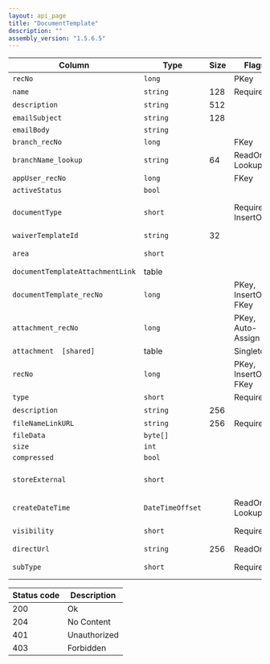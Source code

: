 ```yaml
---
layout: api_page
title: "DocumentTemplate"
description: ""
assembly_version: "1.5.6.5"
---
```




| Column | Type | Size | Flags | Table | Description |
| ------ | ---- | ---- | ----- | ----- | ----------- |
| `recNo` | `long` |  | PKey | `documentTemplate` | 
| `name` | `string` | 128 | Required | `documentTemplate` | 
| `description` | `string` | 512 |  | `documentTemplate` | 
| `emailSubject` | `string` | 128 |  | `documentTemplate` | 
| `emailBody` | `string` |  |  | `documentTemplate` | 
| `branch_recNo` | `long` |  | FKey | `documentTemplate` | 
| `branchName_lookup` | `string` | 64 | ReadOnly, Lookup | `documentTemplate` | 
| `appUser_recNo` | `long` |  | FKey | `documentTemplate` | 
| `activeStatus` | `bool` |  |  | `documentTemplate` | 
| `documentType` | `short` |  | Required, InsertOnly | `documentTemplate` | Email = 1, ESign = 2, DocumentAcknowledgement = 3
| `waiverTemplateId` | `string` | 32 |  | `documentTemplate` | 
| `area` | `short` |  |  | `documentTemplate` | Trip = 1, ClientProfile = 2, Person = 3
| `documentTemplateAttachmentLink ` | table |  |  | `documentTemplate` | 
| `documentTemplate_recNo` | `long` |  | PKey, InsertOnly, FKey | `documentTemplateAttachmentLink` | 
| `attachment_recNo` | `long` |  | PKey, Auto-Assign | `documentTemplateAttachmentLink` | 
| `attachment  [shared]` | table |  | Singleton | `documentTemplateAttachmentLink` | 
| `recNo` | `long` |  | PKey, InsertOnly, FKey | `attachment` | 
| `type` | `short` |  | Required | `attachment` | Link = 1, File = 2
| `description` | `string` | 256 |  | `attachment` | 
| `fileNameLinkURL` | `string` | 256 | Required | `attachment` | 
| `fileData` | `byte[]` |  |  | `attachment` | 
| `size` | `int` |  |  | `attachment` | 
| `compressed` | `bool` |  |  | `attachment` | 
| `storeExternal` | `short` |  |  | `attachment` | Database = 0, PrivateStorage = 1, PublicStorage = 2
| `createDateTime` | `DateTimeOffset` |  | ReadOnly, Lookup | `attachment` | 
| `visibility` | `short` |  | Required | `attachment` | Public = 1, Private = 2, Internal = 3
| `directUrl` | `string` | 256 | ReadOnly | `attachment` | 
| `subType` | `short` |  | Required | `attachment` | Document = 1, Image = 2, Other = 3

| Status code | Description |
| ----------- | ----------- |
| 200 | Ok |
| 204 | No Content |
| 401 | Unauthorized |
| 403 | Forbidden |



